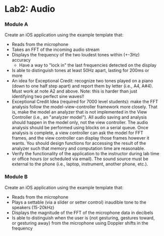 # Lab2: Audio

### Module A
Create an iOS application using the example template that:

* Reads from the microphone
* Takes an FFT of the incoming audio stream
* Displays the frequency of the two loudest tones within (+-3Hz) accuracy 
  * Have a way to "lock in" the last frequencies detected on the display
* Is able to distinguish tones at least 50Hz apart, lasting for 200ms or more
* An idea for Exceptional Credit: recognize two tones played on a piano (down to one half step apart) and report them by letter (i.e., A4, A#4). Must work at note A2 and above. Note: this is harder than just identifying two perfect sine waves!!
* Exceptional Credit Idea (required for 7000 level students): make the FFT analysis follow the model-view-controller framework more closely. That is, make the model an analyzer that is not implemented in the View Controller (i.e., an "analyzer model"). All audio saving and analysis should happen in the model only, not the view controller. The audio analysis should be performed using blocks on a serial queue. Once analysis is complete, a view controller can ask the model for FFT frames, and the view controller can display those frames however it wants. You should design functions for accessing the result of the analyzer such that memory and computation time are reasonable. 
* Verify the functionality of the application to the instructor during lab time or office hours (or scheduled via email). The sound source must be external to the phone (i.e., laptop, instrument, another phone, etc.).

### Module B
Create an iOS application using the example template that:

* Reads from the microphone
* Plays a settable (via a slider or setter control) inaudible tone to the speakers (15-20kHz)
* Displays the magnitude of the FFT of the microphone data in decibels
* Is able to distinguish when the user is {not gesturing, gestures toward, or gesturing away} from the microphone using Doppler shifts in the frequency
